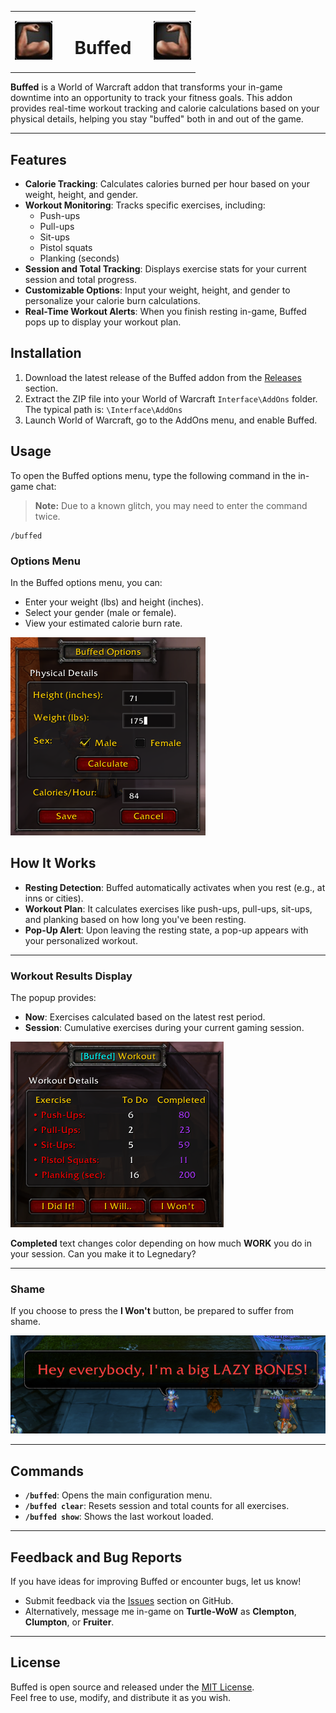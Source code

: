 <table align="center" style="width: 100%;">
    <tr>
        <td align="right" style="width: 25%;">
            <img src="https://raw.githubusercontent.com/wsmaxcy/Buffed/main/screenshots/buffed.png" 
                 alt="buffed" width="60" style="transform: scaleX(-1);"/>
        </td>
        <td align="center" style="width: 50%;">
            <h1 style="text-align: center;">Buffed</h1>
        </td>
        <td align="left" style="width: 25%;">
            <img src="https://raw.githubusercontent.com/wsmaxcy/Buffed/main/screenshots/buffed.png" 
                 alt="buffed" width="60"/>
        </td>
    </tr>
</table>


**Buffed** is a World of Warcraft addon that transforms your in-game downtime into an opportunity to track your fitness goals. This addon provides real-time workout tracking and calorie calculations based on your physical details, helping you stay "buffed" both in and out of the game.

---

## Features

- **Calorie Tracking**: Calculates calories burned per hour based on your weight, height, and gender.
- **Workout Monitoring**: Tracks specific exercises, including:
  - Push-ups
  - Pull-ups
  - Sit-ups
  - Pistol squats
  - Planking (seconds)
- **Session and Total Tracking**: Displays exercise stats for your current session and total progress.
- **Customizable Options**: Input your weight, height, and gender to personalize your calorie burn calculations.
- **Real-Time Workout Alerts**: When you finish resting in-game, Buffed pops up to display your workout plan.

## Installation

1. Download the latest release of the Buffed addon from the [Releases](https://github.com/wsmaxcy/Buffed/releases) section.
2. Extract the ZIP file into your World of Warcraft `Interface\AddOns` folder. The typical path is: `\Interface\AddOns`
3. Launch World of Warcraft, go to the AddOns menu, and enable Buffed.

## Usage

To open the Buffed options menu, type the following command in the in-game chat:
> **Note:** Due to a known glitch, you may need to enter the command twice.

```
/buffed
```
### Options Menu

In the Buffed options menu, you can:
- Enter your weight (lbs) and height (inches).
- Select your gender (male or female).
- View your estimated calorie burn rate.

![Buffed Menu](https://raw.githubusercontent.com/wsmaxcy/Buffed/main/screenshots/menu.png)

## How It Works

- **Resting Detection**: Buffed automatically activates when you rest (e.g., at inns or cities).  
- **Workout Plan**: It calculates exercises like push-ups, pull-ups, sit-ups, and planking based on how long you've been resting.  
- **Pop-Up Alert**: Upon leaving the resting state, a pop-up appears with your personalized workout.  

---

### Workout Results Display

The popup provides:  
- **Now**: Exercises calculated based on the latest rest period.  
- **Session**: Cumulative exercises during your current gaming session.  

![Buffed Workout](https://raw.githubusercontent.com/wsmaxcy/Buffed/main/screenshots/workout.png)

**Completed** text changes color depending on how much **WORK** you do in your session. Can you make it to Legnedary?

---

### Shame

If you choose to press the **I Won't** button, be prepared to suffer from shame.

![Buffed Shame](https://raw.githubusercontent.com/wsmaxcy/Buffed/main/screenshots/shame.png)

---

## Commands

- **`/buffed`**: Opens the main configuration menu.  
- **`/buffed clear`**: Resets session and total counts for all exercises.  
- **`/buffed show`**: Shows the last workout loaded.

---

## Feedback and Bug Reports

If you have ideas for improving Buffed or encounter bugs, let us know!  

- Submit feedback via the [Issues](https://github.com/wsmaxcy/Buffed/issues) section on GitHub.  
- Alternatively, message me in-game on **Turtle-WoW** as **Clempton**, **Clumpton**, or **Fruiter**.  

---

## License

Buffed is open source and released under the [MIT License](https://github.com/git/git-scm.com/blob/main/MIT-LICENSE.txt).  
Feel free to use, modify, and distribute it as you wish.